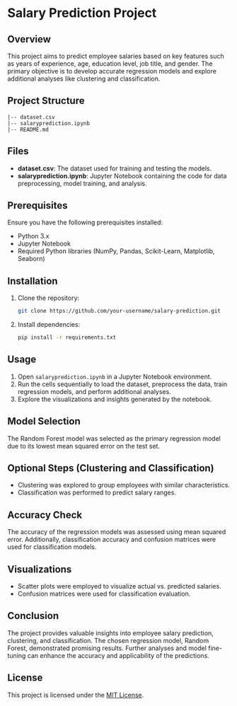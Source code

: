 # Salary Prediction Project

## Overview

This project aims to predict employee salaries based on key features such as years of experience, age, education level, job title, and gender. The primary objective is to develop accurate regression models and explore additional analyses like clustering and classification.

## Project Structure

```
|-- dataset.csv
|-- salaryprediction.ipynb
|-- README.md
```

## Files

- **dataset.csv**: The dataset used for training and testing the models.
- **salaryprediction.ipynb**: Jupyter Notebook containing the code for data preprocessing, model training, and analysis.

## Prerequisites

Ensure you have the following prerequisites installed:

- Python 3.x
- Jupyter Notebook
- Required Python libraries (NumPy, Pandas, Scikit-Learn, Matplotlib, Seaborn)

## Installation

1. Clone the repository:

   ```bash
   git clone https://github.com/your-username/salary-prediction.git
   ```

2. Install dependencies:

   ```bash
   pip install -r requirements.txt
   ```

## Usage

1. Open `salaryprediction.ipynb` in a Jupyter Notebook environment.
2. Run the cells sequentially to load the dataset, preprocess the data, train regression models, and perform additional analyses.
3. Explore the visualizations and insights generated by the notebook.

## Model Selection

The Random Forest model was selected as the primary regression model due to its lowest mean squared error on the test set.

## Optional Steps (Clustering and Classification)

- Clustering was explored to group employees with similar characteristics.
- Classification was performed to predict salary ranges.

## Accuracy Check

The accuracy of the regression models was assessed using mean squared error. Additionally, classification accuracy and confusion matrices were used for classification models.

## Visualizations

- Scatter plots were employed to visualize actual vs. predicted salaries.
- Confusion matrices were used for classification evaluation.

## Conclusion

The project provides valuable insights into employee salary prediction, clustering, and classification. The chosen regression model, Random Forest, demonstrated promising results. Further analyses and model fine-tuning can enhance the accuracy and applicability of the predictions.

## License

This project is licensed under the [MIT License](LICENSE).
